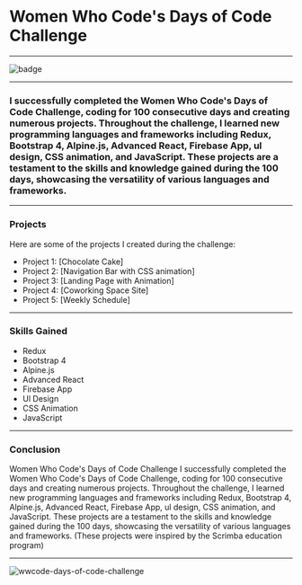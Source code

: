 # Women Who Code's Days of Code Challenge

---

![badge](https://user-images.githubusercontent.com/108270415/233945808-b8607a6b-124e-42f8-bd85-b434c55fe239.png)



---


### I successfully completed the Women Who Code's Days of Code Challenge, coding for 100 consecutive days and creating numerous projects. Throughout the challenge, I learned new programming languages and frameworks including Redux, Bootstrap 4, Alpine.js, Advanced React, Firebase App, ul design, CSS animation, and JavaScript. These projects are a testament to the skills and knowledge gained during the 100 days, showcasing the versatility of various languages and frameworks.


---


### Projects
Here are some of the projects I created during the challenge:

- Project 1: [Chocolate Cake]
- Project 2: [Navigation Bar with CSS animation]
- Project 3: [Landing Page with Animation]
- Project 4: [Coworking Space Site]
- Project 5: [Weekly Schedule]


---


### Skills Gained
- Redux
- Bootstrap 4
- Alpine.js
- Advanced React
- Firebase App
- Ul Design
- CSS Animation
- JavaScript


---


### Conclusion
Women Who Code's Days of Code Challenge
I successfully completed the Women Who Code's Days of Code Challenge, coding for 100 consecutive days and creating numerous projects. Throughout the challenge, I learned new programming languages and frameworks including Redux, Bootstrap 4, Alpine.js, Advanced React, Firebase App, ul design, CSS animation, and JavaScript. These projects are a testament to the skills and knowledge gained during the 100 days, showcasing the versatility of various languages and frameworks. (These projects were inspired by the Scrimba education program)


---

![wwcode-days-of-code-challenge](https://user-images.githubusercontent.com/108270415/230931435-04aebb29-2987-43aa-a2a8-79cf9fcd7be3.png)
